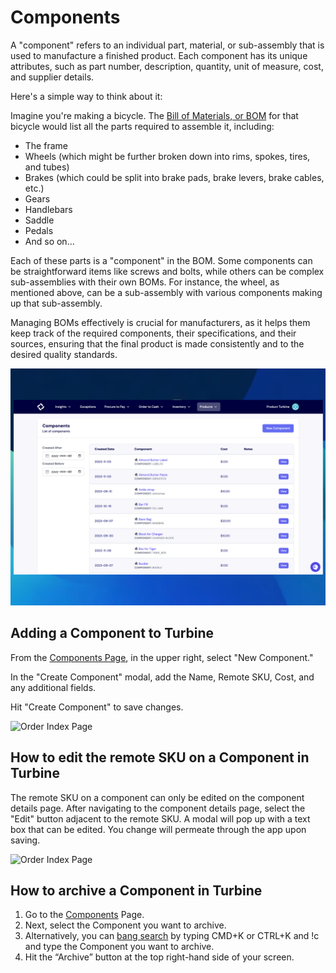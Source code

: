 # Components

A "component" refers to an individual part, material, or sub-assembly that is used to manufacture a finished product. Each component has its unique attributes, such as part number, description, quantity, unit of measure, cost, and supplier details.

Here's a simple way to think about it:

Imagine you're making a bicycle. The [Bill of Materials, or BOM](https://docs.helloturbine.com/records/bill_of_materials) for that bicycle would list all the parts required to assemble it, including:

* The frame
* Wheels (which might be further broken down into rims, spokes, tires, and tubes)
* Brakes (which could be split into brake pads, brake levers, brake cables, etc.)
* Gears
* Handlebars
* Saddle
* Pedals
*  And so on...

Each of these parts is a "component" in the BOM. Some components can be straightforward items like screws and bolts, while others can be complex sub-assemblies with their own BOMs. For instance, the wheel, as mentioned above, can be a sub-assembly with various components making up that sub-assembly.

Managing BOMs effectively is crucial for manufacturers, as it helps them keep track of the required components, their specifications, and their sources, ensuring that the final product is made consistently and to the desired quality standards.

![Order Index Page](../../static/img/components_updated.png)

## Adding a Component to Turbine

From the [Components Page](https://app.helloturbine.com/app/components), in the upper right, select "New Component." 

In the "Create Component" modal, add the Name, Remote SKU, Cost, and any additional fields.

Hit "Create Component" to save changes. 

![Order Index  Page](../../static/img/create_component.gif)

## How to edit the remote SKU on a Component in Turbine 

The remote SKU on a component can only be edited on the component details page. After navigating to the component details page, select the "Edit" button adjacent to the remote SKU. A modal will pop up with a text box that can be edited. You change will permeate through the app upon saving.

![Order Index Page](../../static/img/remote_sku_component.gif)

## How to archive a Component in Turbine

1. Go to the [Components](https://app.helloturbine.com/app/components) Page.
2. Next, select the Component you want to archive.
3. Alternatively, you can [bang search](https://docs.helloturbine.com/command-palette/) by typing CMD+K or CTRL+K and !c and type the Component you want to archive.
4. Hit the “Archive” button at the top right-hand side of your screen.
